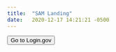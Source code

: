 ```yaml
---
title:  "SAM Landing"
date:   2020-12-17 14:21:21 -0500
---
```


<form action="{{ site.idp_host }}/openid_connect/authorize" method="get">
  <input name="client_id" value="{{ site.issuer }}" type="hidden" />
  <input name="acr_values" value="{{ site.acr_values }}" type="hidden" />
  <input name="redirect_uri" value="{{ site.redirect_uri }}" type="hidden" />
  <input name="nonce" value="{{ site.nonce }}" type="hidden" />
  <input name="state" value="{{ site.state }}" type="hidden" />
  <input name="code_challenge" value="{{ site.code_challenge }}" type="hidden" />
  <input name="code_challenge_method" value="S256" type="hidden" />
  <input name="response_type" value="code" type="hidden" />
  <input name="scope" value="openid" type="hidden" />
  <button>
    Go to Login.gov
  </button>
</form>
